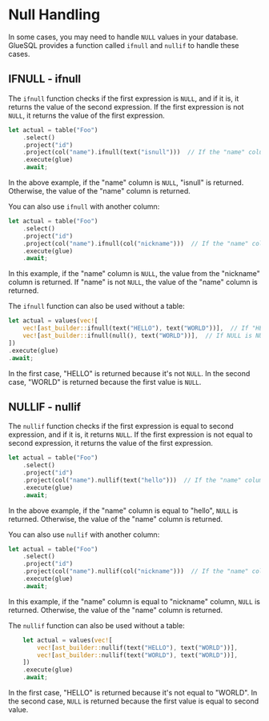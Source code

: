 # Null Handling 

In some cases, you may need to handle `NULL` values in your database. GlueSQL provides a function called `ifnull` and `nullif` to handle these cases.

## IFNULL - ifnull

The `ifnull` function checks if the first expression is `NULL`, and if it is, it returns the value of the second expression. If the first expression is not `NULL`, it returns the value of the first expression.

```rust
let actual = table("Foo")
    .select()
    .project("id")
    .project(col("name").ifnull(text("isnull")))  // If the "name" column is NULL, replace it with "isnull"
    .execute(glue)
    .await;
```

In the above example, if the "name" column is `NULL`, "isnull" is returned. Otherwise, the value of the "name" column is returned.

You can also use `ifnull` with another column:

```rust
let actual = table("Foo")
    .select()
    .project("id")
    .project(col("name").ifnull(col("nickname")))  // If the "name" column is NULL, replace it with the value from the "nickname" column
    .execute(glue)
    .await;
```

In this example, if the "name" column is `NULL`, the value from the "nickname" column is returned. If "name" is not `NULL`, the value of the "name" column is returned.

The `ifnull` function can also be used without a table:

```rust
let actual = values(vec![
    vec![ast_builder::ifnull(text("HELLO"), text("WORLD"))],  // If "HELLO" is NULL (it's not), return "WORLD". Otherwise, return "HELLO".
    vec![ast_builder::ifnull(null(), text("WORLD"))],  // If NULL is NULL (it is), return "WORLD".
])
.execute(glue)
.await;
```

In the first case, "HELLO" is returned because it's not `NULL`. In the second case, "WORLD" is returned because the first value is `NULL`.

## NULLIF - nullif

The `nullif` function checks if the first expression is equal to second expression, and if it is, it returns `NULL`. If the first expression is not equal to second expression, it returns the value of the first expression.

```rust
let actual = table("Foo")
    .select()
    .project("id")
    .project(col("name").nullif(text("hello")))  // If the "name" column is equal to "hello", return NULL. Otherwise, return "name" column
    .execute(glue)
    .await;
```

In the above example, if the "name" column is equal to "hello", `NULL` is returned. Otherwise, the value of the "name" column is returned.

You can also use `nullif` with another column:

```rust
let actual = table("Foo")
    .select()
    .project("id")
    .project(col("name").nullif(col("nickname")))  // If the "name" column is equal to "nickname" column, return NULL. Otherwise, return "name" column
    .execute(glue)
    .await;
```

In this example, if the "name" column is equal to "nickname" column, `NULL` is returned. Otherwise, the value of the "name" column is returned.

The `nullif` function can also be used without a table:

```rust
    let actual = values(vec![
        vec![ast_builder::nullif(text("HELLO"), text("WORLD"))],
        vec![ast_builder::nullif(text("WORLD"), text("WORLD"))],
    ])
    .execute(glue)
    .await;
```

In the first case, "HELLO" is returned because it's not equal to "WORLD". In the second case, `NULL` is returned because the first value is equal to second value.